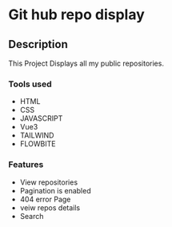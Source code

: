 # Git hub repo display

## Description 
 This Project Displays all my public repositories. 
### Tools used
 - HTML
 - CSS
 - JAVASCRIPT
 - Vue3
 - TAILWIND
 - FLOWBITE

### Features
 - View repositories
 - Pagination is enabled
 - 404 error Page
 - veiw repos details
 - Search

